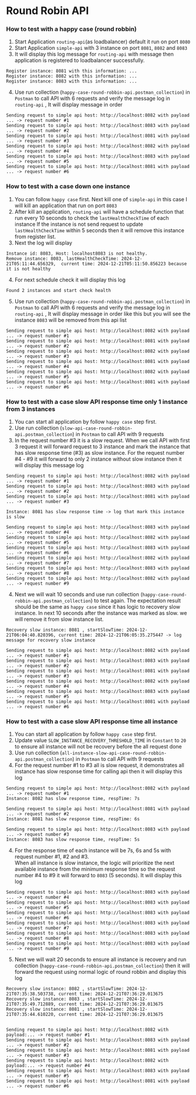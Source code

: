 # Round Robin API

### How to test with a happy case (round robbin)
1. Start Application `routing-api`(as loadbalancer) default it run on port `8080` 
2. Start Application `simple-api` with 3 instance on port `8081`, `8082` and `8083`
3. It will display this log message for `routing-api` with message then application is registered to loadbalancer successfully.  

```
Register instance: 8081 with this information: ...
Register instance: 8082 with this information: ...
Register instance: 8083 with this information: ... 
```

4. Use run collection (`happy-case-round-robbin-api.postman_collection`) in `Postman` to call API with 6 requests and verify the message log in `routing-api` , It will display message in order 

```  
Sending request to simple api host: http://localhost:8082 with payload ... -> request number #1
Sending request to simple api host: http://localhost:8083 with payload ... -> request number #2
Sending request to simple api host: http://localhost:8081 with payload ... -> request number #3
Sending request to simple api host: http://localhost:8082 with payload ... -> request number #4
Sending request to simple api host: http://localhost:8083 with payload ... -> request number #5
Sending request to simple api host: http://localhost:8081 with payload ... -> request number #6 
```

### How to test with a case down one instance

1. You can follow `happy case` first. Next kill one of `simple-api` in this case I will kill an application that run on port `8083`
2. After kill an application, `routing-api` will have a schedule function that run every 10 seconds to check the `lastHealthCheckTime` of each instance If the instance is not send request 
to update `lastHealthCheckTime` within 5 seconds then it will remove this instance from register list.
3. Next the log will display

```
Instance id: 8083, Host: localhost8083 is not healthy.
Remove instance: 8083, lastHealthCheckTime: 2024-12-21T05:11:44.656329,  current time: 2024-12-21T05:11:50.856223 because  it is not healthy
```

4. For next schedule check it will display this log

```
Found 2 instances and start check health
```

5. Use run collection (`happy-case-round-robbin-api.postman_collection`) in `Postman` to call API with 6 requests and verify the message log in `routing-api` , It will display message in order like this
but you will see the instance `8083` will be removed from this api list 

```  
Sending request to simple api host: http://localhost:8082 with payload ... -> request number #1
Sending request to simple api host: http://localhost:8081 with payload ... -> request number #2
Sending request to simple api host: http://localhost:8082 with payload ... -> request number #3
Sending request to simple api host: http://localhost:8081 with payload ... -> request number #4
Sending request to simple api host: http://localhost:8082 with payload ... -> request number #5
Sending request to simple api host: http://localhost:8081 with payload ... -> request number #6 
```

### How to test with a case slow API response time only 1 instance from 3 instances

1. You can start all application by follow `happy case` step first.
2. Use run collection (`slow-api-case-round-robbin-api.postman_collection`) in `Postman` to call API with 9 requests
3. In the request number #3 it is a slow request. When we call API with first 3 request it will forward request
to 3 instance and mark the instance that has slow response time (#3) as slow instance. For the request number #4 - #9 it will forward to 
only 2 instance without slow instance  then it will display this message log

```  
Sending request to simple api host: http://localhost:8082 with payload ... -> request number #1
Sending request to simple api host: http://localhost:8083 with payload ... -> request number #2
Sending request to simple api host: http://localhost:8081 with payload ... -> request number #3

Instance: 8081 has slow response time -> log that mark this instance is slow

Sending request to simple api host: http://localhost:8083 with payload ... -> request number #4
Sending request to simple api host: http://localhost:8082 with payload ... -> request number #5
Sending request to simple api host: http://localhost:8083 with payload ... -> request number #6
Sending request to simple api host: http://localhost:8082 with payload ... -> request number #7
Sending request to simple api host: http://localhost:8083 with payload ... -> request number #8
Sending request to simple api host: http://localhost:8082 with payload ... -> request number #9
```
4. Next we will wait 10 seconds and use run collection (`happy-case-round-robbin-api.postman_collection`) to test again. 
The expectation result should be the same as `happy case` since it has logic to recovery slow instance. In next 10 seconds after 
the instance was marked as slow. we will remove it from slow instance list.

```
Recovery slow instance: 8081 , startSlowTime: 2024-12-21T06:04:40.820396, current time: 2024-12-21T06:05:35.275447 -> log message for recovery slow instance

Sending request to simple api host: http://localhost:8082 with payload ... -> request number #1
Sending request to simple api host: http://localhost:8083 with payload ... -> request number #2
Sending request to simple api host: http://localhost:8081 with payload ... -> request number #3
Sending request to simple api host: http://localhost:8082 with payload ... -> request number #4
Sending request to simple api host: http://localhost:8083 with payload ... -> request number #5
Sending request to simple api host: http://localhost:8081 with payload ... -> request number #6
```

### How to test with a case slow API response time all instance

1. You can start all application by follow `happy case` step first.
2. Update value `SLOW_INSTANCE_RECOVERY_THRESHOLD_TIME` in `Constant` to `20` to ensure all instance will not be recovery before the all request done 
3. Use run collection (`all-instance-slow-api-case-round-robbin-api.postman_collection`) in `Postman` to call API with 9 requests
4. For the request number #1 to #3 all is slow request, it demonstrates all instance has slow response time for calling api then it will display this log

```
Sending request to simple api host: http://localhost:8082 with payload ... -> request number #1
Instance: 8082 has slow response time, respTime: 7s

Sending request to simple api host: http://localhost:8081 with payload ... -> request number #2
Instance: 8081 has slow response time, respTime: 6s

Sending request to simple api host: http://localhost:8083 with payload ... -> request number #3
Instance: 8083 has slow response time, respTime: 5s

```

4. For the response time of each instance will be 7s, 6s and 5s with request number #1, #2 and #3.   
When all instance is slow instance, the logic will prioritize the next available instance from the minimum response time
so the request number #4 to #9 it will forward to `8083` (5 seconds). It will display this log 

```
Sending request to simple api host: http://localhost:8083 with payload ... -> request number #4
Sending request to simple api host: http://localhost:8083 with payload ... -> request number #5
Sending request to simple api host: http://localhost:8083 with payload ... -> request number #6
Sending request to simple api host: http://localhost:8083 with payload ... -> request number #7
Sending request to simple api host: http://localhost:8083 with payload ... -> request number #8
Sending request to simple api host: http://localhost:8083 with payload ... -> request number #9
```

5. Next we will wait 20 seconds to ensure all instance is recovery and run collection (`happy-case-round-robbin-api.postman_collection`) then 
it will forward the request using normal logic of round robbin and display this log

```
Recovery slow instance: 8082 , startSlowTime: 2024-12-21T07:35:38.503738, current time: 2024-12-21T07:36:29.013675
Recovery slow instance: 8083 , startSlowTime: 2024-12-21T07:35:49.712889, current time: 2024-12-21T07:36:29.013675
Recovery slow instance: 8081 , startSlowTime: 2024-12-21T07:35:44.610220, current time: 2024-12-21T07:36:29.013675


Sending request to simple api host: http://localhost:8082 with payload:... -> request number #1
Sending request to simple api host: http://localhost:8083 with payload ... -> request number #2
Sending request to simple api host: http://localhost:8081 with payload ... -> request number #3
Sending request to simple api host: http://localhost:8082 with payload:... -> request number #4
Sending request to simple api host: http://localhost:8083 with payload ... -> request number #5
Sending request to simple api host: http://localhost:8081 with payload ... -> request number #6
```